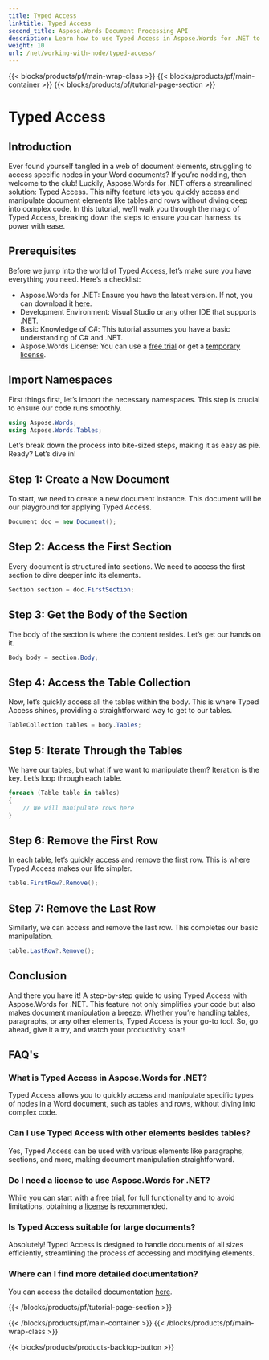 ```yaml
---
title: Typed Access
linktitle: Typed Access
second_title: Aspose.Words Document Processing API
description: Learn how to use Typed Access in Aspose.Words for .NET to easily manipulate document elements like tables and rows. This step-by-step guide simplifies your workflow.
weight: 10
url: /net/working-with-node/typed-access/
---
```


{{< blocks/products/pf/main-wrap-class >}}
{{< blocks/products/pf/main-container >}}
{{< blocks/products/pf/tutorial-page-section >}}

# Typed Access

## Introduction

Ever found yourself tangled in a web of document elements, struggling to access specific nodes in your Word documents? If you’re nodding, then welcome to the club! Luckily, Aspose.Words for .NET offers a streamlined solution: Typed Access. This nifty feature lets you quickly access and manipulate document elements like tables and rows without diving deep into complex code. In this tutorial, we’ll walk you through the magic of Typed Access, breaking down the steps to ensure you can harness its power with ease.

## Prerequisites

Before we jump into the world of Typed Access, let’s make sure you have everything you need. Here’s a checklist:

- Aspose.Words for .NET: Ensure you have the latest version. If not, you can download it [here](https://releases.aspose.com/words/net/).
- Development Environment: Visual Studio or any other IDE that supports .NET.
- Basic Knowledge of C#: This tutorial assumes you have a basic understanding of C# and .NET.
- Aspose.Words License: You can use a [free trial](https://releases.aspose.com/) or get a [temporary license](https://purchase.aspose.com/temporary-license/).

## Import Namespaces

First things first, let’s import the necessary namespaces. This step is crucial to ensure our code runs smoothly.

```csharp
using Aspose.Words;
using Aspose.Words.Tables;
```

Let’s break down the process into bite-sized steps, making it as easy as pie. Ready? Let’s dive in!

## Step 1: Create a New Document

To start, we need to create a new document instance. This document will be our playground for applying Typed Access.

```csharp
Document doc = new Document();
```

## Step 2: Access the First Section

Every document is structured into sections. We need to access the first section to dive deeper into its elements.

```csharp
Section section = doc.FirstSection;
```

## Step 3: Get the Body of the Section

The body of the section is where the content resides. Let’s get our hands on it.

```csharp
Body body = section.Body;
```

## Step 4: Access the Table Collection

Now, let’s quickly access all the tables within the body. This is where Typed Access shines, providing a straightforward way to get to our tables.

```csharp
TableCollection tables = body.Tables;
```

## Step 5: Iterate Through the Tables

We have our tables, but what if we want to manipulate them? Iteration is the key. Let’s loop through each table.

```csharp
foreach (Table table in tables)
{
    // We will manipulate rows here
}
```

## Step 6: Remove the First Row

In each table, let’s quickly access and remove the first row. This is where Typed Access makes our life simpler.

```csharp
table.FirstRow?.Remove();
```

## Step 7: Remove the Last Row

Similarly, we can access and remove the last row. This completes our basic manipulation.

```csharp
table.LastRow?.Remove();
```

## Conclusion

And there you have it! A step-by-step guide to using Typed Access with Aspose.Words for .NET. This feature not only simplifies your code but also makes document manipulation a breeze. Whether you’re handling tables, paragraphs, or any other elements, Typed Access is your go-to tool. So, go ahead, give it a try, and watch your productivity soar!

## FAQ's

### What is Typed Access in Aspose.Words for .NET?
Typed Access allows you to quickly access and manipulate specific types of nodes in a Word document, such as tables and rows, without diving into complex code.

### Can I use Typed Access with other elements besides tables?
Yes, Typed Access can be used with various elements like paragraphs, sections, and more, making document manipulation straightforward.

### Do I need a license to use Aspose.Words for .NET?
While you can start with a [free trial](https://releases.aspose.com/), for full functionality and to avoid limitations, obtaining a [license](https://purchase.aspose.com/buy) is recommended.

### Is Typed Access suitable for large documents?
Absolutely! Typed Access is designed to handle documents of all sizes efficiently, streamlining the process of accessing and modifying elements.

### Where can I find more detailed documentation?
You can access the detailed documentation [here](https://reference.aspose.com/words/net/).

{{< /blocks/products/pf/tutorial-page-section >}}

{{< /blocks/products/pf/main-container >}}
{{< /blocks/products/pf/main-wrap-class >}}

{{< blocks/products/products-backtop-button >}}
